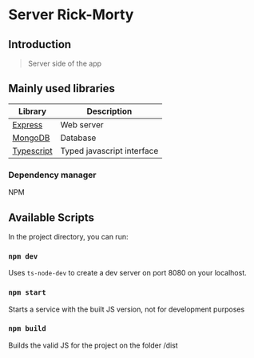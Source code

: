 # Server Rick-Morty

## Introduction

> Server side of the app

## Mainly used libraries

| Library                                       | Description                |
| --------------------------------------------- | -------------------------- |
| [Express](https://expressjs.com/)             | Web server                 |
| [MongoDB](https://www.mongodb.com/)           | Database                   |
| [Typescript](https://www.typescriptlang.org/) | Typed javascript interface |

### Dependency manager

NPM

## Available Scripts

In the project directory, you can run:

### `npm dev`

Uses `ts-node-dev` to create a dev server on port 8080 on your localhost.

### `npm start`

Starts a service with the built JS version, not for development purposes

### `npm build`

Builds the valid JS for the project on the folder /dist
